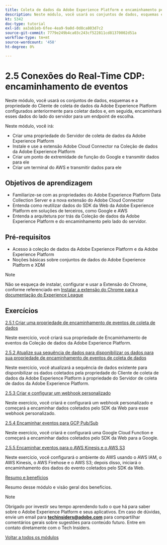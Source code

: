 ```yaml
---
title: Coleta de dados da Adobe Experience Platform e encaminhamento pelo lado do servidor em tempo real
description: Neste módulo, você usará os conjuntos de dados, esquemas e a propriedade do Servidor de coleta de dados da Adobe Experience Platform configurados anteriormente para coletar dados e, em seguida, encaminhará esses dados do lado do servidor para um endpoint de escolha.
kt: 5342
doc-type: tutorial
exl-id: aa3ab1eb-6fee-4ea9-9a0d-0d8ca803d7c2
source-git-commit: 7779e249b4ca03c243cf522811cd81370002d51a
workflow-type: tm+mt
source-wordcount: '458'
ht-degree: 0%

---
```


# 2.5 Conexões do Real-Time CDP: encaminhamento de eventos

Neste módulo, você usará os conjuntos de dados, esquemas e a propriedade do Cliente de coleta de dados da Adobe Experience Platform configurados anteriormente para coletar dados e, em seguida, encaminhará esses dados do lado do servidor para um endpoint de escolha.

Neste módulo, você irá:

- Criar uma propriedade do Servidor de coleta de dados da Adobe Experience Platform
- Instale e use a extensão Adobe Cloud Connector na Coleção de dados da Adobe Experience Platform
- Criar um ponto de extremidade de função do Google e transmitir dados para ele
- Criar um terminal do AWS e transmitir dados para ele

## Objetivos de aprendizagem

- Familiarize-se com as propriedades do Adobe Experience Platform Data Collection Server e a nova extensão do Adobe Cloud Connector
- Entenda como reutilizar dados do SDK da Web da Adobe Experience Platform em soluções de terceiros, como Google e AWS
- Entenda a arquitetura por trás da Coleção de dados da Adobe Experience Platform e do encaminhamento pelo lado do servidor.

## Pré-requisitos

- Acesso à coleção de dados da Adobe Experience Platform e da Adobe Experience Platform
- Noções básicas sobre conjuntos de dados do Adobe Experience Platform e XDM

>[!NOTE]
>
>Não se esqueça de instalar, configurar e usar a Extensão do Chrome, conforme referenciado em [Instalar a extensão do Chrome para a documentação do Experience League](../../gettingstarted/gettingstarted/ex1.md)

## Exercícios

[2.5.1 Criar uma propriedade de encaminhamento de eventos de coleta de dados](./ex1.md)

Neste exercício, você criará sua propriedade de Encaminhamento de eventos da Coleção de dados da Adobe Experience Platform.

[2.5.2 Atualize sua sequência de dados para disponibilizar os dados para sua propriedade de encaminhamento de eventos de coleta de dados](./ex2.md)

Neste exercício, você atualizará a sequência de dados existente para disponibilizar os dados coletados pela propriedade do Cliente de coleta de dados da Adobe Experience Platform à propriedade do Servidor de coleta de dados da Adobe Experience Platform.

[2.5.3 Criar e configurar um webhook personalizado](./ex3.md)

Neste exercício, você criará e configurará um webhook personalizado e começará a encaminhar dados coletados pelo SDK da Web para esse webhook personalizado.

[2.5.4 Encaminhar eventos para GCP Pub/Sub](./ex4.md)

Neste exercício, você criará e configurará uma Google Cloud Function e começará a encaminhar dados coletados pelo SDK da Web para a Google.

[2.5.5 Encaminhar eventos para o AWS Kinesis e o AWS S3](./ex5.md)

Neste exercício, você configurará o ambiente do AWS usando o AWS IAM, o AWS Kinesis, o AWS Firehose e o AWS S3; depois disso, iniciará o encaminhamento dos dados do evento coletados pelo SDK da Web.

[Resumo e benefícios](./summary.md)

Resumo desse módulo e visão geral dos benefícios.

>[!NOTE]
>
>Obrigado por investir seu tempo aprendendo tudo o que há para saber sobre o Adobe Experience Platform e seus aplicativos. Em caso de dúvidas, envie um email para **techinsiders@adobe.com** para compartilhar comentários gerais sobre sugestões para conteúdo futuro. Entre em contato diretamente com o Tech Insiders.

[Voltar a todos os módulos](../../../overview.md)
